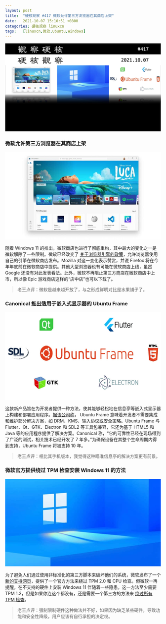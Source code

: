 ```yaml
---
layout: post
title:	"硬核观察 #417 微软允许第三方浏览器在其商店上架"
date:	2021-10-07 15:10:51 +0800 
categories:	硬核观察 linuxcn 
tags:	[linuxcn,微软,Ubuntu,Windows]
---
```



![](/Asserts/Images/album/202110/07/151027dx7rgnexjenrmtpm.jpg)


### 微软允许第三方浏览器在其商店上架


![](/Asserts/Images/album/202110/07/150703znt59lgc5mhz0cm8.jpg)


随着 Windows 11 的推出，微软商店也进行了彻底重构，其中最大的变化之一是微软解除了一些限制。微软已经改变了 [关于浏览器引擎的政策](https://news.softpedia.com/news/mozilla-firefox-to-launch-in-the-windows-11-store-534163.shtml)，允许浏览器使用自己的引擎在微软商店发布。Mozilla 对这一变化表示赞赏，并说 Firefox 将在今年年底前在微软商店中提供。其他大型浏览器也有可能在微软商店上线，虽然 Google 还没有对此发表看法。此外，微软不再阻止第三方商店在微软商店中上市，所以像 Epic 游戏商店这样的“店中店”也可以下载了。



> 
> 老王点评：微软是越来越开放了，与之形成鲜明对比是水果铺子了。
> 
> 
> 


### Canonical 推出适用于嵌入式显示器的 Ubuntu Frame


![](/Asserts/Images/album/202110/07/150738n2mm03irqyeihmhh.jpg)


这款新产品旨在为开发者提供一种方法，使其能够轻松地在信息亭等嵌入式显示器上构建和部署应用程序。[据该公司称](https://ubuntu.com/blog/canonical-launches-ubuntu-frame-the-foundation-for-embedded-displays)， Ubuntu Frame 意味着开发者不需要集成和维护部分解决方案，如 DRM、KMS、输入协议或安全策略。Ubuntu Frame 与 Flutter、Qt、GTK、Electron 和 SDL2 等工具包兼容，它还为基于 HTML5 和 Java 等的应用程序提供了解决方案。Canonical 称，“它的可靠性已经在现场得到了广泛的测试，相关技术已经开发了 7 年多。”为确保设备在其整个生命周期内得到支持，Ubuntu Frame 将被支持 10 年。



> 
> 老王点评：相比其手机版本，我觉得这种瞄准信息亭的解决方案更有前景。
> 
> 
> 


### 微软官方提供绕过 TPM 检查安装 Windows 11 的方法


![](/Asserts/Images/album/202110/07/151037wapj4vo74kojke3h.jpg)


为了避免人们通过使用非标准化的第三方脚本来破坏他们的系统，微软发布了一个 [新的支持网页](https://support.microsoft.com/en-us/windows/ways-to-install-windows-11-e0edbbfb-cfc5-4011-868b-2ce77ac7c70e)，提供了一个官方方法来绕过 TPM 2.0 和 CPU 检查。但微软一再提醒，在不支持的硬件上安装 Windows 11 伴随着一些隐患。这一方法至少需要 TPM 1.2，但是如果你连这个都没有，还是需要一个第三方的方法来 [绕过所有 TPM 检查](https://gist.github.com/AveYo/c74dc774a8fb81a332b5d65613187b15)。



> 
> 老王点评：强制限制硬件这种做法并不好，如果因为缺乏某些硬件，导致功能和安全性降级，用户应该有自行承担的决定权。
> 
> 
>
